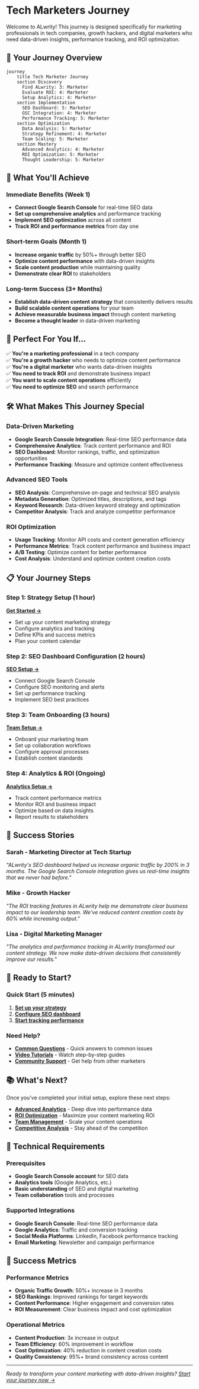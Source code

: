 # Tech Marketers Journey

Welcome to ALwrity! This journey is designed specifically for marketing professionals in tech companies, growth hackers, and digital marketers who need data-driven insights, performance tracking, and ROI optimization.

## 🎯 Your Journey Overview

```mermaid
journey
    title Tech Marketer Journey
    section Discovery
      Find ALwrity: 3: Marketer
      Evaluate ROI: 4: Marketer
      Setup Analytics: 4: Marketer
    section Implementation
      SEO Dashboard: 5: Marketer
      GSC Integration: 4: Marketer
      Performance Tracking: 5: Marketer
    section Optimization
      Data Analysis: 5: Marketer
      Strategy Refinement: 4: Marketer
      Team Scaling: 5: Marketer
    section Mastery
      Advanced Analytics: 4: Marketer
      ROI Optimization: 5: Marketer
      Thought Leadership: 5: Marketer
```

## 🚀 What You'll Achieve

### Immediate Benefits (Week 1)
- **Connect Google Search Console** for real-time SEO data
- **Set up comprehensive analytics** and performance tracking
- **Implement SEO optimization** across all content
- **Track ROI and performance metrics** from day one

### Short-term Goals (Month 1)
- **Increase organic traffic** by 50%+ through better SEO
- **Optimize content performance** with data-driven insights
- **Scale content production** while maintaining quality
- **Demonstrate clear ROI** to stakeholders

### Long-term Success (3+ Months)
- **Establish data-driven content strategy** that consistently delivers results
- **Build scalable content operations** for your team
- **Achieve measurable business impact** through content marketing
- **Become a thought leader** in data-driven marketing

## 🎨 Perfect For You If...

✅ **You're a marketing professional** in a tech company  
✅ **You're a growth hacker** who needs to optimize content performance  
✅ **You're a digital marketer** who wants data-driven insights  
✅ **You need to track ROI** and demonstrate business impact  
✅ **You want to scale content operations** efficiently  
✅ **You need to optimize SEO** and search performance  

## 🛠️ What Makes This Journey Special

### Data-Driven Marketing
- **Google Search Console Integration**: Real-time SEO performance data
- **Comprehensive Analytics**: Track content performance and ROI
- **SEO Dashboard**: Monitor rankings, traffic, and optimization opportunities
- **Performance Tracking**: Measure and optimize content effectiveness

### Advanced SEO Tools
- **SEO Analysis**: Comprehensive on-page and technical SEO analysis
- **Metadata Generation**: Optimized titles, descriptions, and tags
- **Keyword Research**: Data-driven keyword strategy and optimization
- **Competitor Analysis**: Track and analyze competitor performance

### ROI Optimization
- **Usage Tracking**: Monitor API costs and content generation efficiency
- **Performance Metrics**: Track content performance and business impact
- **A/B Testing**: Optimize content for better performance
- **Cost Analysis**: Understand and optimize content creation costs

## 📋 Your Journey Steps

### Step 1: Strategy Setup (1 hour)
**[Get Started →](strategy-setup.md)**

- Set up your content marketing strategy
- Configure analytics and tracking
- Define KPIs and success metrics
- Plan your content calendar

### Step 2: SEO Dashboard Configuration (2 hours)
**[SEO Setup →](seo-setup.md)**

- Connect Google Search Console
- Configure SEO monitoring and alerts
- Set up performance tracking
- Implement SEO best practices

### Step 3: Team Onboarding (3 hours)
**[Team Setup →](team-onboarding.md)**

- Onboard your marketing team
- Set up collaboration workflows
- Configure approval processes
- Establish content standards

### Step 4: Analytics & ROI (Ongoing)
**[Analytics Setup →](analytics.md)**

- Track content performance metrics
- Monitor ROI and business impact
- Optimize based on data insights
- Report results to stakeholders

## 🎯 Success Stories

### Sarah - Marketing Director at Tech Startup
*"ALwrity's SEO dashboard helped us increase organic traffic by 200% in 3 months. The Google Search Console integration gives us real-time insights that we never had before."*

### Mike - Growth Hacker
*"The ROI tracking features in ALwrity help me demonstrate clear business impact to our leadership team. We've reduced content creation costs by 60% while increasing output."*

### Lisa - Digital Marketing Manager
*"The analytics and performance tracking in ALwrity transformed our content strategy. We now make data-driven decisions that consistently improve our results."*

## 🚀 Ready to Start?

### Quick Start (5 minutes)
1. **[Set up your strategy](strategy-setup.md)**
2. **[Configure SEO dashboard](seo-setup.md)**
3. **[Start tracking performance](analytics.md)**

### Need Help?
- **[Common Questions](troubleshooting.md)** - Quick answers to common issues
- **[Video Tutorials](https://youtube.com/alwrity)** - Watch step-by-step guides
- **[Community Support](https://github.com/AJaySi/ALwrity/discussions)** - Get help from other marketers

## 📚 What's Next?

Once you've completed your initial setup, explore these next steps:

- **[Advanced Analytics](advanced-analytics.md)** - Deep dive into performance data
- **[ROI Optimization](roi-optimization.md)** - Maximize your content marketing ROI
- **[Team Management](team-management.md)** - Scale your content operations
- **[Competitive Analysis](competitive-analysis.md)** - Stay ahead of the competition

## 🔧 Technical Requirements

### Prerequisites
- **Google Search Console account** for SEO data
- **Analytics tools** (Google Analytics, etc.)
- **Basic understanding** of SEO and digital marketing
- **Team collaboration** tools and processes

### Supported Integrations
- **Google Search Console**: Real-time SEO performance data
- **Google Analytics**: Traffic and conversion tracking
- **Social Media Platforms**: LinkedIn, Facebook performance tracking
- **Email Marketing**: Newsletter and campaign performance

## 🎯 Success Metrics

### Performance Metrics
- **Organic Traffic Growth**: 50%+ increase in 3 months
- **SEO Rankings**: Improved rankings for target keywords
- **Content Performance**: Higher engagement and conversion rates
- **ROI Measurement**: Clear business impact and cost optimization

### Operational Metrics
- **Content Production**: 3x increase in output
- **Team Efficiency**: 60% improvement in workflow
- **Cost Optimization**: 40% reduction in content creation costs
- **Quality Consistency**: 95%+ brand consistency across content

---

*Ready to transform your content marketing with data-driven insights? [Start your journey now →](strategy-setup.md)*
